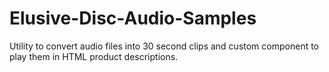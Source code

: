 # Elusive-Disc-Audio-Samples
Utility to convert audio files into 30 second clips and custom component to play them in HTML product descriptions.
